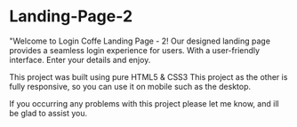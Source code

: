 # Landing-Page-2

"Welcome to Login Coffe Landing Page - 2! Our designed landing page provides a seamless login experience for users. With a user-friendly interface. Enter your details and enjoy.

This project was built using pure HTML5 & CSS3
This project as the other is fully responsive, so you can use it on mobile such as the desktop.

If you occurring any problems with this project please let me know, and ill be glad to assist you.
